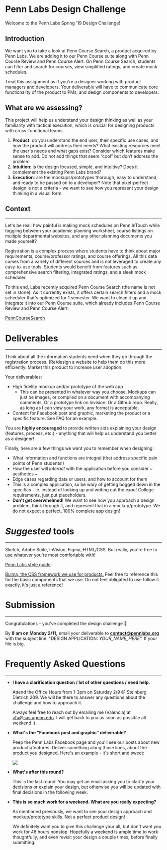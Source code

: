 # Penn Labs Design Challenge

Welcome to the Penn Labs Spring '19 Design Challenge!

## Introduction

We want you to take a look at Penn Course Search, a product acquired by Penn Labs. We are adding it to our Penn Course suite along with Penn Course Review and Penn Course Alert. On Penn Course Search, students can filter and search for courses, view simplified ratings, and create mock schedules. 

Treat this assignment as if you're a designer working with product managers and developers. Your deliverable will have to communicate core functionality of the product to PMs, and design components to developers. 

## **What are we assessing?**

This project will help us understand your design thinking as well as your familiarity with tactical execution, which is crucial for designing products with cross-functional teams. 

1. **Product**: do you understand the end user, their specific use cases, and how the product will address their needs? What existing resources meet the user's needs and what gaps exist? Consider which features make sense to add. Do not add things that seem “cool” but don’t address the problem.
2. **Intuition**: is the design focused, simple, and intuitive? Does it complement the existing Penn Labs brand?
3. **Execution**: are the mockups/prototypes thorough, easy to understand, and ready to be passed on to a developer? Note that pixel-perfect design is not a criteria - we want to see how you represent your design thinking in a visual form.

## Context

---

Let's be real: how painful is making mock schedules on Penn InTouch while toggling between your academic planning worksheet, course listings on multiple departmental websites, and any other planning documents you made yourself?

Registration is a complex process where students have to think about major requirements, course/professor ratings, and course offerings. All this data comes from a variety of different sources and is not leveraged to create any easy-to-use tools. Students would benefit from features such as comprehensive search filtering, integrated ratings, and a sleek mock scheduler.

To this end, Labs recently acquired Penn Course Search (the name is not set in stone). As it currently exists, it offers certain search filters and a mock scheduler that's optimized for 1 semester. We want to clean it up and integrate it into our Penn Course suite, which already includes Penn Course Review and Penn Course Alert.

[PennCourseSearch](https://penncoursesearch.com/)

# Deliverables

---

Think about all the information students need when they go through the registration process. (Re)design a website to help them do this more efficiently. Market this product to increase user adoption.

Your deliverables:

- High fidelity mockup and/or prototype of the web app
    - This can be presented in whatever way you choose. Mockups can just be images, or compiled on a document with accompanying comments. Or a prototype link on Invision. Or a Github repo. Really, as long as I can view your work, any format is acceptable.
- Content for Facebook post and graphic, marketing the product or a specific feature. See FAQ for an example.

You are **highly encouraged** to provide written aids explaining your design (features, process, etc.) - anything that will help us understand you better as a designer!

Finally, here are a few things we want you to remember when designing:

- What information and functions are integral (that address specific pain points of Penn students!)
- How the user will *interact* with the application before you consider ~ aesthetics ~
- Edge cases regarding data or users, and how to account for them
- This is a complex application, so be wary of getting bogged down in the specifics - ie. instead of looking up and writing out the *exact* College requirements, just put placeholders.
- **Don't get overwhelmed!** We want to see how you approach a design problem, think through it, and represent that in a mockup/prototype. We do not expect a perfect, 100% complete app design!

# *Suggested* tools

---

Sketch, Adobe Suite, InVision, Figma, HTML/CSS. But really, you're free to use whatever you're most comfortable with! 

[Penn Labs style guide](https://drive.google.com/file/d/1auGLpo7P1IidLidB3erCN-XxDAh75Ko_/view). 

[Bulma, the CSS framework we use for products.](https://bulma.io/documentation/) Feel free to reference this for the basic components that we use. Do not feel obligated to use follow it exactly, it's just a reference!

# Submission

---

Congratulations - you've completed the design challenge 🎉

By **8 am on Monday 2/11,** email your deliverable to **contact@pennlabs.org** with the subject line: "DESIGN APPLICATION: *YOUR_NAME_HERE".* If your file is big, 

# Frequently Asked Questions

---

- **I have a clarification question / lot of other questions / need help.**

    Attend the Office Hours from 1-3pm on Saturday 2/9 @ Steinberg Dietrich 209. We will be there to answer any questions about the challenge and how to approach it.

    Always feel free to reach out by emailing me (Valencia) at vfu@sas.upenn.edu. I will get back to you as soon as possible all weekend :)

- **What's the "Facebook post and graphic" deliverable?**

    Peep the Penn Labs Facebook page and you'll see our posts about new products/features. Deliver something along those lines, about the product you designed. Here's an example - it's short and sweet:

    ![](Untitled-3f208dcb-7cd7-4b77-9325-fbf25011f690.png)

- **What's after this round?**

    This is the last round! You may get an email asking you to clarify your decisions or explain your design, but otherwise you will be updated with final decisions in the following week.

- **This is so much work for a weekend. What are you really expecting?**

    As mentioned previously, we want to see your design approach and mockup/prototype skills. Not a perfect product design!

    We definitely want you to give this challenge your all, but don't want you work for 48 hours nonstop. Hopefully a weekend is ample time to work thoughtfully, and even revisit your design a couple times, before finally submitting.
